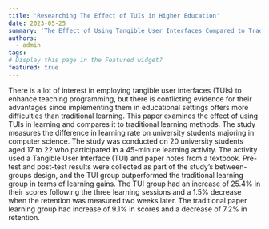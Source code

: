 ```yaml
---
title: 'Researching The Effect of TUIs in Higher Education'
date: 2023-05-25
summary: 'The Effect of Using Tangible User Interfaces Compared to Traditional Learning for Teaching Programming in Higher Education: An Experimental Study'
authors:
  - admin
tags: 
# Display this page in the Featured widget?
featured: true
---
```


There is a lot of interest in employing tangible user
 interfaces (TUIs) to enhance teaching programming, but there is
 conflicting evidence for their advantages since implementing them
 in educational settings offers more difficulties than traditional
 learning. This paper examines the effect of using TUIs in learning
 and compares it to traditional learning methods. The study
 measures the difference in learning rate on university students
 majoring in computer science. The study was conducted on 20
 university students aged 17 to 22 who participated in a 45-minute
 learning activity. The activity used a Tangible User Interface
 (TUI) and paper notes from a textbook. Pre-test and post-test
 results were collected as part of the study’s between-groups
 design, and the TUI group outperformed the traditional learning
 group in terms of learning gains. The TUI group had an increase
 of 25.4% in their scores following the three learning sessions and
 a 1.5% decrease when the retention was measured two weeks
 later. The traditional paper learning group had increase of 9.1%
 in scores and a decrease of 7.2% in retention.